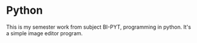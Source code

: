 # Python

This is my semester work from subject BI-PYT, programming in python.
It's a simple image editor program. 
